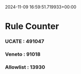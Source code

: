 2024-11-09 16:59:51.719933+00:00
# Rule Counter 
 ### UCATE : 491047

 ### Veneto : 91018

 ### Allowlist : 13930